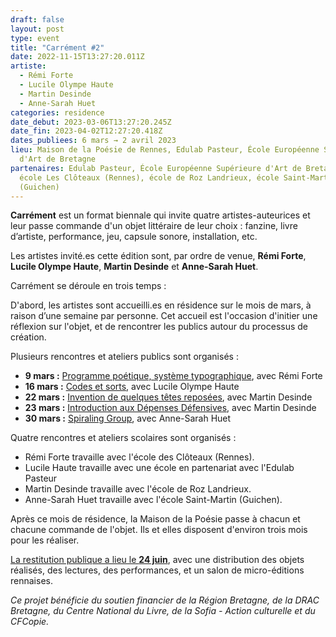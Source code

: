 ```yaml
---
draft: false
layout: post
type: event
title: "Carrément #2"
date: 2022-11-15T13:27:20.011Z
artiste:
  - Rémi Forte
  - Lucile Olympe Haute
  - Martin Desinde
  - Anne-Sarah Huet
categories: residence
date_debut: 2023-03-06T13:27:20.245Z
date_fin: 2023-04-02T12:27:20.418Z
dates_publiees: 6 mars → 2 avril 2023
lieu: Maison de la Poésie de Rennes, Edulab Pasteur, École Européenne Supérieure
  d'Art de Bretagne
partenaires: Edulab Pasteur, École Européenne Supérieure d'Art de Bretagne,
  école Les Clôteaux (Rennes), école de Roz Landrieux, école Saint-Martin
  (Guichen)
---
```

**Carrément** est un format biennale qui invite quatre artistes-auteurices et leur passe commande d'un objet littéraire de leur choix : fanzine, livre d’artiste, performance, jeu, capsule sonore, installation, etc.

Les artistes invité.es cette édition sont, par ordre de venue, **Rémi Forte**, **Lucile Olympe Haute**, **Martin Desinde** et **Anne-Sarah Huet**.

Carrément se déroule en trois temps :

D'abord, les artistes sont accueilli.es en résidence sur le mois de mars, à raison d’une semaine par personne. Cet accueil est l'occasion d'initier une réflexion sur l'objet, et de rencontrer les publics autour du processus de création.

Plusieurs rencontres et ateliers publics sont organisés :

* **9 mars :** [Programme poétique, système typographique](https://maiporennes.fr/rencontre/2022/11/14/carr-ment-rencontre-avec-r-mi-forte.html), avec Rémi Forte
* **16 mars :** [Codes et sorts](https://maiporennes.fr/rencontre/2023/02/01/rencontre.html), avec Lucile Olympe Haute
* **22 mars :** [Invention de quelques têtes reposées](https://maiporennes.fr/rencontre/2022/11/29/atelier-d-criture-invention-de-quelques-t-tes-repos-es-le-syst-me-d-criture-de-folegandros.html), avec Martin Desinde
* **23 mars :** [Introduction aux Dépenses Défensives](https://maiporennes.fr/rencontre/2022/11/23/rencontre-introduction-aux-d-penses-d-fensives.html), avec Martin Desinde
* **30 mars :** [Spiraling Group](https://maiporennes.fr/rencontre/2023/01/09/rencontre-style-secret.html), avec Anne-Sarah Huet

Quatre rencontres et ateliers scolaires sont organisés :

* Rémi Forte travaille avec l'école des Clôteaux (Rennes).
* Lucile Haute travaille avec une école en partenariat avec l'Edulab Pasteur
* Martin Desinde travaille avec l'école de Roz Landrieux.
* Anne-Sarah Huet travaille avec l'école Saint-Martin (Guichen).

Après ce mois de résidence, la Maison de la Poésie passe à chacun et chacune commande de l'objet. Ils et elles disposent d'environ trois mois pour les réaliser. 

[La restitution publique a lieu le **24 juin**](https://maiporennes.fr/rencontre/2023/02/13/biennale-carr-ment-2.html), avec une distribution des objets réalisés, des lectures, des performances, et un salon de micro-éditions rennaises.

*Ce projet bénéficie du soutien financier de la Région Bretagne, de la DRAC Bretagne, du Centre National du Livre, de la Sofia - Action culturelle et du CFCopie.*